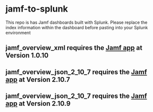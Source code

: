 # jamf-to-splunk
This repo is has Jamf dashboards built with Splunk. Please replace the index information within the dashboard before pasting into your Splunk environment


## jamf_overview_xml requires the [Jamf app](https://splunkbase.splunk.com/app/4729/) at Version 1.0.10

## jamf_overview_json_2_10_7 requires the [Jamf app](https://splunkbase.splunk.com/app/4729/) at Version 2.10.7

## jamf_overview_json_2_10_7 requires the [Jamf app](https://splunkbase.splunk.com/app/4729/) at Version 2.10.9

